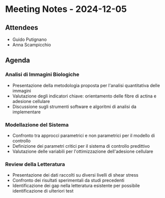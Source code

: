 # Meeting Notes - 2024-12-05

## Attendees
- Guido Putignano
- Anna Scampicchio

## Agenda
### Analisi di Immagini Biologiche
- Presentazione della metodologia proposta per l'analisi quantitativa delle immagini
- Valutazione degli indicatori chiave: orientamento delle fibre di actina e adesione cellulare
- Discussione sugli strumenti software e algoritmi di analisi da implementare
### Modellazione del Sistema
- Confronto tra approcci parametrici e non parametrici per il modello di controllo
- Definizione dei parametri critici per il sistema di controllo predittivo
- Valutazione delle variabili per l'ottimizzazione dell'adesione cellulare
### Review della Letteratura
- Presentazione dei dati raccolti su diversi livelli di shear stress
- Confronto dei risultati sperimentali da studi precedenti
- Identificazione dei gap nella letteratura esistente per possibile identificazione di ulteriori test 
